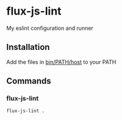 # flux-js-lint

My eslint configuration and runner

## Installation

Add the files in [bin/PATH/host](bin/PATH/host) to your PATH

## Commands

### flux-js-lint

```shell
flux-js-lint .
```
